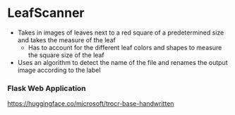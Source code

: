 # LeafScanner
- Takes in images of leaves next to a red square of a predetermined size and takes the measure of the leaf
  - Has to account for the different leaf colors and shapes to measure the square size of the leaf
- Uses an algorithm to detect the name of the file and renames the output image according to the label 

### Flask Web Application



https://huggingface.co/microsoft/trocr-base-handwritten